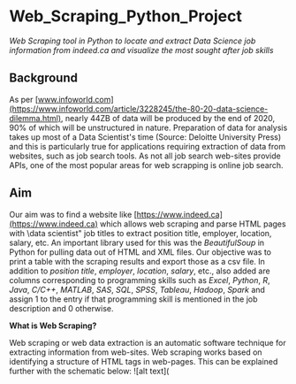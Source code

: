 # Web_Scraping_Python_Project
*Web Scraping tool in Python to locate and extract Data Science job information from indeed.ca and visualize the most sought after job skills*

## Background

As per [www.infoworld.com](https://www.infoworld.com/article/3228245/the-80-20-data-science-dilemma.html), nearly 44ZB of data will be produced by the end of 2020, 90% of which will be unstructured in nature. Preparation of data for analysis takes up most of a Data Scientist's time (Source: Deloitte University Press) and this is particularly true for applications requiring extraction of data from websites, such as job search tools. As not all job search web-sites provide APIs, one of the most popular areas for web scrapping is online job search.

## Aim

Our aim was to find a website like [https://www.indeed.ca](https://www.indeed.ca) which allows web scraping and parse HTML pages with \data scientist" job titles to extract position title, employer, location, salary, etc. An important library used for this was the *BeautifulSoup* in Python for pulling data out of HTML and XML files. Our objective was to print a table with the scraping results and export those as a csv file. In addition to *position title*, *employer*, *location*, *salary*, etc., also added are columns corresponding to programming skills such as *Excel*, *Python*, *R*, *Java*, *C/C++*, *MATLAB*, *SAS*, *SQL*, *SPSS*, *Tableau*, *Hadoop*, *Spark* and assign 1 to the entry if that programming skill is mentioned in the job description and 0 otherwise.

**What is Web Scraping?**

Web scraping or web data extraction is an automatic software technique for extracting information from web-sites. Web scraping works based on identifying a structure of HTML tags in web-pages. This can be explained further with the schematic below:
![alt text](
